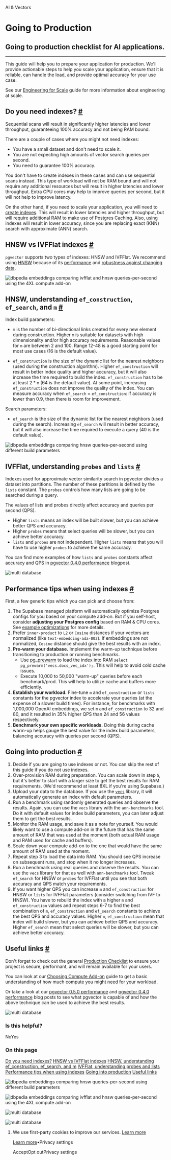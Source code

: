 AI & Vectors

# Going to Production

## Going to production checklist for AI applications.

* * *

This guide will help you to prepare your application for production. We'll provide actionable steps to help you scale your application, ensure that it is reliable, can handle the load, and provide optimal accuracy for your use case.

See our [Engineering for Scale](https://supabase.com/docs/guides/ai/engineering-for-scale) guide for more information about engineering at scale.

## Do you need indexes? [\#](https://supabase.com/docs/guides/ai/going-to-prod\#do-you-need-indexes)

Sequential scans will result in significantly higher latencies and lower throughput, guaranteeing 100% accuracy and not being RAM bound.

There are a couple of cases where you might not need indexes:

- You have a small dataset and don't need to scale it.
- You are not expecting high amounts of vector search queries per second.
- You need to guarantee 100% accuracy.

You don't have to create indexes in these cases and can use sequential scans instead. This type of workload will not be RAM bound and will not require any additional resources but will result in higher latencies and lower throughput. Extra CPU cores may help to improve queries per second, but it will not help to improve latency.

On the other hand, if you need to scale your application, you will need to [create indexes](https://supabase.com/docs/guides/ai/vector-indexes). This will result in lower latencies and higher throughput, but will require additional RAM to make use of Postgres Caching. Also, using indexes will result in lower accuracy, since you are replacing exact (KNN) search with approximate (ANN) search.

## HNSW vs IVFFlat indexes [\#](https://supabase.com/docs/guides/ai/going-to-prod\#hnsw-vs-ivfflat-indexes)

`pgvector` supports two types of indexes: HNSW and IVFFlat. We recommend using [HNSW](https://supabase.com/docs/guides/ai/vector-indexes/hnsw-indexes) because of its [performance](https://supabase.com/blog/increase-performance-pgvector-hnsw#hnsw-performance-1536-dimensions) and [robustness against changing data](https://supabase.com/docs/guides/ai/vector-indexes/hnsw-indexes#when-should-you-create-hnsw-indexes).

![dbpedia embeddings comparing ivfflat and hnsw queries-per-second using the 4XL compute add-on](https://supabase.com/docs/_next/image?url=%2Fdocs%2Fimg%2Fai%2Fgoing-prod%2Fdbpedia-ivfflat-vs-hnsw-4xl--light.png&w=3840&q=75&dpl=dpl_BvdF4a4Pt4yy6fUvmFQnELXJuaof)

## HNSW, understanding `ef_construction`, `ef_search`, and `m` [\#](https://supabase.com/docs/guides/ai/going-to-prod\#hnsw-understanding-efconstruction--efsearch--and-m)

Index build parameters:

- `m` is the number of bi-directional links created for every new element during construction. Higher `m` is suitable for datasets with high dimensionality and/or high accuracy requirements. Reasonable values for `m` are between 2 and 100. Range 12-48 is a good starting point for most use cases (16 is the default value).

- `ef_construction` is the size of the dynamic list for the nearest neighbors (used during the construction algorithm). Higher `ef_construction` will result in better index quality and higher accuracy, but it will also increase the time required to build the index. `ef_construction` has to be at least 2 \* `m` (64 is the default value). At some point, increasing `ef_construction` does not improve the quality of the index. You can measure accuracy when `ef_search` = `ef_construction`: if accuracy is lower than 0.9, then there is room for improvement.


Search parameters:

- `ef_search` is the size of the dynamic list for the nearest neighbors (used during the search). Increasing `ef_search` will result in better accuracy, but it will also increase the time required to execute a query (40 is the default value).

![dbpedia embeddings comparing hnsw queries-per-second using different build parameters](https://supabase.com/docs/_next/image?url=%2Fdocs%2Fimg%2Fai%2Fgoing-prod%2Fdbpedia-hnsw-build-parameters--light.png&w=3840&q=75&dpl=dpl_BvdF4a4Pt4yy6fUvmFQnELXJuaof)

## IVFFlat, understanding `probes` and `lists` [\#](https://supabase.com/docs/guides/ai/going-to-prod\#ivfflat-understanding-probes-and-lists)

Indexes used for approximate vector similarity search in pgvector divides a dataset into partitions. The number of these partitions is defined by the `lists` constant. The `probes` controls how many lists are going to be searched during a query.

The values of lists and probes directly affect accuracy and queries per second (QPS).

- Higher `lists` means an index will be built slower, but you can achieve better QPS and accuracy.
- Higher `probes` means that select queries will be slower, but you can achieve better accuracy.
- `lists` and `probes` are not independent. Higher `lists` means that you will have to use higher `probes` to achieve the same accuracy.

You can find more examples of how `lists` and `probes` constants affect accuracy and QPS in [pgvector 0.4.0 performance](https://supabase.com/blog/pgvector-performance) blogpost.

![multi database](https://supabase.com/docs/_next/image?url=%2Fdocs%2Fimg%2Fai%2Fgoing-prod%2Flists-count--light.png&w=3840&q=75&dpl=dpl_BvdF4a4Pt4yy6fUvmFQnELXJuaof)

## Performance tips when using indexes [\#](https://supabase.com/docs/guides/ai/going-to-prod\#performance-tips-when-using-indexes)

First, a few generic tips which you can pick and choose from:

1. The Supabase managed platform will automatically optimize Postgres configs for you based on your compute add-on. But if you self-host, consider **adjusting your Postgres config** based on RAM & CPU cores. See [example optimizations](https://gist.github.com/egor-romanov/323e2847851bbd758081511785573c08) for more details.
2. Prefer `inner-product` to `L2` or `Cosine` distances if your vectors are normalized (like `text-embedding-ada-002`). If embeddings are not normalized, `Cosine` distance should give the best results with an index.
3. **Pre-warm your database.** Implement the warm-up technique before transitioning to production or running benchmarks.
   - Use [pg\_prewarm](https://www.postgresql.org/docs/current/pgprewarm.html) to load the index into RAM `select pg_prewarm('vecs.docs_vec_idx');`. This will help to avoid cold cache issues.
   - Execute 10,000 to 50,000 "warm-up" queries before each benchmark/prod. This will help to utilize cache and buffers more efficiently.
4. **Establish your workload.** Fine-tune `m` and `ef_construction` or `lists` constants for the pgvector index to accelerate your queries (at the expense of a slower build times). For instance, for benchmarks with 1,000,000 OpenAI embeddings, we set `m` and `ef_construction` to 32 and 80, and it resulted in 35% higher QPS than 24 and 56 values respectively.
5. **Benchmark your own specific workloads.** Doing this during cache warm-up helps gauge the best value for the index build parameters, balancing accuracy with queries per second (QPS).

## Going into production [\#](https://supabase.com/docs/guides/ai/going-to-prod\#going-into-production)

1. Decide if you are going to use indexes or not. You can skip the rest of this guide if you do not use indexes.
2. Over-provision RAM during preparation. You can scale down in step `5`, but it's better to start with a larger size to get the best results for RAM requirements. (We'd recommend at least 8XL if you're using Supabase.)
3. Upload your data to the database. If you use the [`vecs`](https://supabase.com/docs/guides/ai/python/api) library, it will automatically generate an index with default parameters.
4. Run a benchmark using randomly generated queries and observe the results. Again, you can use the `vecs` library with the `ann-benchmarks` tool. Do it with default values for index build parameters, you can later adjust them to get the best results.
5. Monitor the RAM usage, and save it as a note for yourself. You would likely want to use a compute add-on in the future that has the same amount of RAM that was used at the moment (both actual RAM usage and RAM used for cache and buffers).
6. Scale down your compute add-on to the one that would have the same amount of RAM used at the moment.
7. Repeat step 3 to load the data into RAM. You should see QPS increase on subsequent runs, and stop when it no longer increases.
8. Run a benchmark using real queries and observe the results. You can use the `vecs` library for that as well with `ann-benchmarks` tool. Tweak `ef_search` for HNSW or `probes` for IVFFlat until you see that both accuracy and QPS match your requirements.
9. If you want higher QPS you can increase `m` and `ef_construction` for HNSW or `lists` for IVFFlat parameters (consider switching from IVF to HNSW). You have to rebuild the index with a higher `m` and `ef_construction` values and repeat steps 6-7 to find the best combination of `m`, `ef_construction` and `ef_search` constants to achieve the best QPS and accuracy values. Higher `m`, `ef_construction` mean that index will build slower, but you can achieve better QPS and accuracy. Higher `ef_search` mean that select queries will be slower, but you can achieve better accuracy.

## Useful links [\#](https://supabase.com/docs/guides/ai/going-to-prod\#useful-links)

Don't forget to check out the general [Production Checklist](https://supabase.com/docs/guides/platform/going-into-prod) to ensure your project is secure, performant, and will remain available for your users.

You can look at our [Choosing Compute Add-on](https://supabase.com/docs/guides/ai/choosing-compute-addon) guide to get a basic understanding of how much compute you might need for your workload.

Or take a look at our [pgvector 0.5.0 performance](https://supabase.com/blog/increase-performance-pgvector-hnsw) and [pgvector 0.4.0 performance](https://supabase.com/blog/pgvector-performance) blog posts to see what pgvector is capable of and how the above technique can be used to achieve the best results.

![multi database](https://supabase.com/docs/_next/image?url=%2Fdocs%2Fimg%2Fai%2Fgoing-prod%2Fsize-to-rps--light.png&w=3840&q=75&dpl=dpl_BvdF4a4Pt4yy6fUvmFQnELXJuaof)

### Is this helpful?

NoYes

### On this page

[Do you need indexes?](https://supabase.com/docs/guides/ai/going-to-prod#do-you-need-indexes) [HNSW vs IVFFlat indexes](https://supabase.com/docs/guides/ai/going-to-prod#hnsw-vs-ivfflat-indexes) [HNSW, understanding ef\_construction, ef\_search, and m](https://supabase.com/docs/guides/ai/going-to-prod#hnsw-understanding-efconstruction--efsearch--and-m) [IVFFlat, understanding probes and lists](https://supabase.com/docs/guides/ai/going-to-prod#ivfflat-understanding-probes-and-lists) [Performance tips when using indexes](https://supabase.com/docs/guides/ai/going-to-prod#performance-tips-when-using-indexes) [Going into production](https://supabase.com/docs/guides/ai/going-to-prod#going-into-production) [Useful links](https://supabase.com/docs/guides/ai/going-to-prod#useful-links)

![dbpedia embeddings comparing hnsw queries-per-second using different build parameters](https://supabase.com/docs/_next/image?url=%2Fdocs%2Fimg%2Fai%2Fgoing-prod%2Fdbpedia-hnsw-build-parameters--light.png&w=3840&q=75&dpl=dpl_BvdF4a4Pt4yy6fUvmFQnELXJuaof)

![dbpedia embeddings comparing ivfflat and hnsw queries-per-second using the 4XL compute add-on](https://supabase.com/docs/_next/image?url=%2Fdocs%2Fimg%2Fai%2Fgoing-prod%2Fdbpedia-ivfflat-vs-hnsw-4xl--light.png&w=3840&q=75&dpl=dpl_BvdF4a4Pt4yy6fUvmFQnELXJuaof)

![multi database](https://supabase.com/docs/_next/image?url=%2Fdocs%2Fimg%2Fai%2Fgoing-prod%2Flists-count--light.png&w=3840&q=75&dpl=dpl_BvdF4a4Pt4yy6fUvmFQnELXJuaof)

![multi database](https://supabase.com/docs/_next/image?url=%2Fdocs%2Fimg%2Fai%2Fgoing-prod%2Fsize-to-rps--light.png&w=3840&q=75&dpl=dpl_BvdF4a4Pt4yy6fUvmFQnELXJuaof)

1. We use first-party cookies to improve our services. [Learn more](https://supabase.com/privacy#8-cookies-and-similar-technologies-used-on-our-european-services)



   [Learn more](https://supabase.com/privacy#8-cookies-and-similar-technologies-used-on-our-european-services)•Privacy settings





   AcceptOpt outPrivacy settings